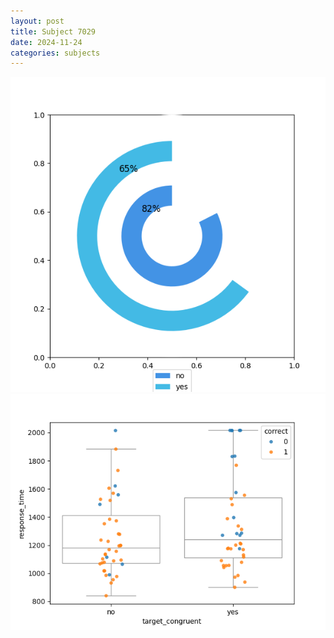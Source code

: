 ```yaml
---
layout: post
title: Subject 7029
date: 2024-11-24
categories: subjects
---
```


![](data/7029/run-9/7029_accuracy_target_congruence.png)
![](data/7029/run-9/7029_rt_congruence.png)
